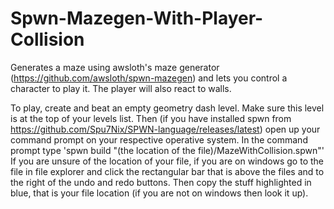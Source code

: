 # Spwn-Mazegen-With-Player-Collision
Generates a maze using awsloth's maze generator (https://github.com/awsloth/spwn-mazegen) and lets you control a character to play it. The player will also react to walls.

To play, create and beat an empty geometry dash level. Make sure this level is at the top of your levels list. Then (if you have installed spwn from https://github.com/Spu7Nix/SPWN-language/releases/latest) open up your command prompt on your respective operative system. In the command prompt type 'spwn build "(the location of the file)/MazeWithCollision.spwn"' If you are unsure of the location of your file, if you are on windows go to the file in file explorer and click the rectangular bar that is above the files and to the right of the undo and redo buttons. Then copy the stuff highlighted in blue, that is your file location (if you are not on windows then look it up). 
